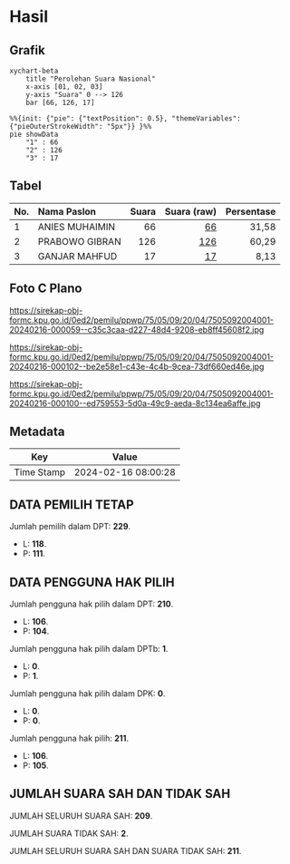 # Hasil

## Grafik

```mermaid
xychart-beta
    title "Perolehan Suara Nasional"
    x-axis [01, 02, 03]
    y-axis "Suara" 0 --> 126
    bar [66, 126, 17]
```

```mermaid
%%{init: {"pie": {"textPosition": 0.5}, "themeVariables": {"pieOuterStrokeWidth": "5px"}} }%%
pie showData
    "1" : 66
    "2" : 126
    "3" : 17
```

## Tabel

| No. | Nama Paslon    | Suara | Suara (raw) | Persentase |
|:--- |:-------------- | -----:| -----------:| ----------:|
| 1   | ANIES MUHAIMIN | 66    | [66][p-1]   | 31,58      |
| 2   | PRABOWO GIBRAN | 126   | [126][p-2]  | 60,29      |
| 3   | GANJAR MAHFUD  | 17    | [17][p-3]   | 8,13       |


[p-1]: https://github.com/gigit-pemilu/pemilu-2024/blob/main/pilpres/hitung-suara/sub/75-gorontalo/sub/05-gorontalo-utara/sub/09-monano/sub/2004-dunu/sub/001-tps/sub/paslon-1.txt
[p-2]: https://github.com/gigit-pemilu/pemilu-2024/blob/main/pilpres/hitung-suara/sub/75-gorontalo/sub/05-gorontalo-utara/sub/09-monano/sub/2004-dunu/sub/001-tps/sub/paslon-2.txt
[p-3]: https://github.com/gigit-pemilu/pemilu-2024/blob/main/pilpres/hitung-suara/sub/75-gorontalo/sub/05-gorontalo-utara/sub/09-monano/sub/2004-dunu/sub/001-tps/sub/paslon-3.txt

## Foto C Plano

https://sirekap-obj-formc.kpu.go.id/0ed2/pemilu/ppwp/75/05/09/20/04/7505092004001-20240216-000059--c35c3caa-d227-48d4-9208-eb8ff45608f2.jpg

https://sirekap-obj-formc.kpu.go.id/0ed2/pemilu/ppwp/75/05/09/20/04/7505092004001-20240216-000102--be2e58e1-c43e-4c4b-9cea-73df660ed46e.jpg

https://sirekap-obj-formc.kpu.go.id/0ed2/pemilu/ppwp/75/05/09/20/04/7505092004001-20240216-000100--ed759553-5d0a-49c9-aeda-8c134ea6affe.jpg


## Metadata

| Key        | Value               |
| ---------- | ------------------- |
| Time Stamp | 2024-02-16 08:00:28 |


## DATA PEMILIH TETAP

Jumlah pemilih dalam DPT: **229**.
 * L: **118**.
 * P: **111**.

## DATA PENGGUNA HAK PILIH

Jumlah pengguna hak pilih dalam DPT: **210**.
 * L: **106**.
 * P: **104**.

Jumlah pengguna hak pilih dalam DPTb: **1**.
 * L: **0**.
 * P: **1**.

Jumlah pengguna hak pilih dalam DPK: **0**.
 * L: **0**.
 * P: **0**.

Jumlah pengguna hak pilih: **211**.
 * L: **106**.
 * P: **105**.

## JUMLAH SUARA SAH DAN TIDAK SAH

JUMLAH SELURUH SUARA SAH: **209**.

JUMLAH SUARA TIDAK SAH: **2**.

JUMLAH SELURUH SUARA SAH DAN SUARA TIDAK SAH: **211**.


